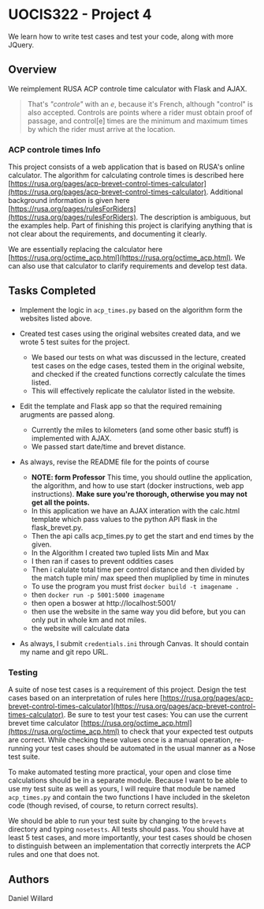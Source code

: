 # UOCIS322 - Project 4 #
We learn how to write test cases and test your code, along with more JQuery.

## Overview

We reimplement RUSA ACP controle time calculator with Flask and AJAX.
> That's *"controle"* with an *e*, because it's French, although "control" is also accepted. Controls are points where a rider must obtain proof of passage, and control[e] times are the minimum and maximum times by which the rider must arrive at the location.

### ACP controle times Info

This project consists of a web application that is based on RUSA's online calculator. The algorithm for calculating controle times is described here [https://rusa.org/pages/acp-brevet-control-times-calculator](https://rusa.org/pages/acp-brevet-control-times-calculator). Additional background information is given here [https://rusa.org/pages/rulesForRiders](https://rusa.org/pages/rulesForRiders). The description is ambiguous, but the examples help. Part of finishing this project is clarifying anything that is not clear about the requirements, and documenting it clearly. 

We are essentially replacing the calculator here [https://rusa.org/octime_acp.html](https://rusa.org/octime_acp.html). We can also use that calculator to clarify requirements and develop test data. 

## Tasks Completed

* Implement the logic in `acp_times.py` based on the algorithm form the websites listed above.

* Created test cases using the original websites created data, and we wrote 5 test suites for the project.
	* We based our tests on what was discussed in the lecture, created test cases on the edge cases, tested them in the original website, and checked if the created functions correctly calculate the times listed.
	* This will effectively replicate the calulator listed in the website.

* Edit the template and Flask app so that the required remaining arugments are passed along.
	* Currently the miles to kilometers (and some other basic stuff) is implemented with AJAX. 
	* We passed start date/time and brevet distance.

* As always, revise the README file for the points of course
	* **NOTE: form Professor** This time, you should outline the application, the algorithm, and how to use start (docker instructions, web app instructions). **Make sure you're thorough, otherwise you may not get all the points.**
    * In this application we have an AJAX interation with the calc.html template which pass values to the python API flask in the flask_brevet.py.
    * Then the api calls acp_times.py to get the start and end times by the given.
    * In the Algorithm I created two tupled lists Min and Max
    * I then ran if cases to prevent oddities cases
    * Then i calulate total time per control distance and then divided by the match tuple min/ max speed then mupliplied by time  in minutes
    * To use the program you must frist `docker build -t imagename .`
    * then `docker run -p 5001:5000 imagename`
    * then open a boswer at http://localhost:5001/
    * then use the website in the same way you did before, but you can only put in whole km and not miles.
    * the website will calculate data

* As always, I submit `credentials.ini` through Canvas. It should contain my name and git repo URL.

### Testing

A suite of nose test cases is a requirement of this project. Design the test cases based on an interpretation of rules here [https://rusa.org/pages/acp-brevet-control-times-calculator](https://rusa.org/pages/acp-brevet-control-times-calculator). Be sure to test your test cases: You can use the current brevet time calculator [https://rusa.org/octime_acp.html](https://rusa.org/octime_acp.html) to check that your expected test outputs are correct. While checking these values once is a manual operation, re-running your test cases should be automated in the usual manner as a Nose test suite.

To make automated testing more practical, your open and close time calculations should be in a separate module. Because I want to be able to use my test suite as well as yours, I will require that module be named `acp_times.py` and contain the two functions I have included in the skeleton code (though revised, of course, to return correct results).

We should be able to run your test suite by changing to the `brevets` directory and typing `nosetests`. All tests should pass. You should have at least 5 test cases, and more importantly, your test cases should be chosen to distinguish between an implementation that correctly interprets the ACP rules and one that does not.


## Authors

Daniel Willard